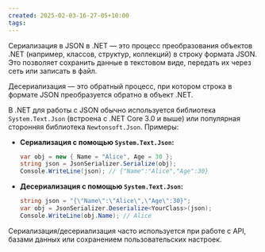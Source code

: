 ```yaml
---
created: 2025-02-03-16-27-05+10:00
tags:
---
```

Сериализация в JSON в .NET — это процесс преобразования объектов .NET (например, классов, структур, коллекций) в строку формата JSON. Это позволяет сохранить данные в текстовом виде, передать их через сеть или записать в файл.

Десериализация — это обратный процесс, при котором строка в формате JSON преобразуется обратно в объект .NET.

В .NET для работы с JSON обычно используется библиотека `System.Text.Json` (встроена с .NET Core 3.0 и выше) или популярная сторонняя библиотека `Newtonsoft.Json`. Примеры:

- **Сериализация с помощью `System.Text.Json`:**
  ```csharp
  var obj = new { Name = "Alice", Age = 30 };
  string json = JsonSerializer.Serialize(obj);
  Console.WriteLine(json); // {"Name":"Alice","Age":30}
  ```

- **Десериализация с помощью `System.Text.Json`:**
  ```csharp
  string json = "{\"Name\":\"Alice\",\"Age\":30}";
  var obj = JsonSerializer.Deserialize<YourClass>(json);
  Console.WriteLine(obj.Name); // Alice
  ```

Сериализация/десериализация часто используется при работе с API, базами данных или сохранением пользовательских настроек.